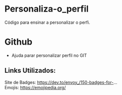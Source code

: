 # Personaliza-o_perfil
Código para ensinar a personalizar o perfi.

# Github
- Ajuda parar personalizar perfil no GIT

## Links Utilizados:
Site de Badges: https://dev.to/envoy_/150-badges-for-... <br/>
Emojis: https://emojipedia.org/
